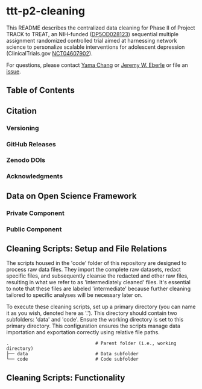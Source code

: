 # ttt-p2-cleaning

This README describes the centralized data cleaning for Phase II of Project TRACK to TREAT, an NIH-funded ([DP5OD028123](https://reporter.nih.gov/project-details/9513058)) sequential multiple assignment randomized controlled trial aimed at harnessing network science to personalize scalable interventions for adolescent depression (ClinicalTrials.gov [NCT04607902](https://classic.clinicaltrials.gov/ct2/show/NCT04607902)).

For questions, please contact [Yama Chang](https://github.com/yamachang) or [Jeremy W. Eberle](https://github.com/jwe4ec) or file an [issue](https://github.com/yamachang/ttt-p2-cleaning/issues).

## Table of Contents

## Citation

### Versioning

### GitHub Releases

### Zenodo DOIs

### Acknowledgments

## Data on Open Science Framework

### Private Component

### Public Component

## Cleaning Scripts: Setup and File Relations

The scripts housed in the 'code' folder of this repository are designed to process raw data files. They import the complete raw datasets, redact specific files, and subsequently cleanse the redacted and other raw files, resulting in what we refer to as 'intermediately cleaned' files. It's essential to note that these files are labeled 'intermediate' because further cleaning tailored to specific analyses will be necessary later on.

To execute these cleaning scripts, set up a primary directory (you can name it as you wish, denoted here as '.'). This directory should contain two subfolders: 'data' and 'code'. Ensure the working directory is set to this primary directory. This configuration ensures the scripts manage data importation and exportation correctly using relative file paths.

```
.                                # Parent folder (i.e., working directory)
├── data                         # Data subfolder
└── code                         # Code subfolder
```

## Cleaning Scripts: Functionality



